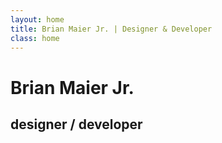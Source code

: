 ```yaml
---
layout: home
title: Brian Maier Jr. | Designer & Developer
class: home
---
```


<h1 id="fittext" class="animated fadeIn">Brian Maier Jr.</h1> 
<h2 class="animated slideInLeft">designer / developer</h2> 

<a class="animated bounce" href="#craftsman"><span class="icon-arrow-down"></span></a> 

